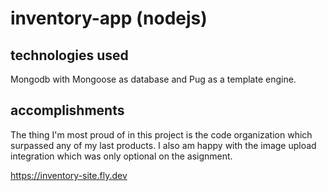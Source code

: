 # inventory-app (nodejs)

## technologies used
Mongodb with Mongoose as database and Pug as a template engine.

## accomplishments
The thing I'm most proud of in this project is the code organization which surpassed
any of my last products. I also am happy with the image upload integration which was only optional on the asignment.


 https://inventory-site.fly.dev


